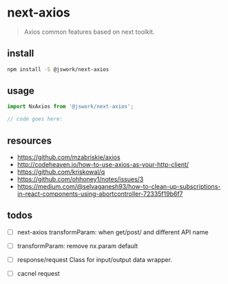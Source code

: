 # next-axios
> Axios common features based on next toolkit.

## install
```bash
npm install -S @jswork/next-axios
```

## usage
```js
import NxAxios from '@jswork/next-axios';

// code goes here:
```

## resources
- https://github.com/mzabriskie/axios
- http://codeheaven.io/how-to-use-axios-as-your-http-client/
- https://github.com/kriskowal/q
- https://github.com/ohhoney1/notes/issues/3
- https://medium.com/@selvaganesh93/how-to-clean-up-subscriptions-in-react-components-using-abortcontroller-72335f19b6f7

## todos
- [ ] next-axios transformParam: when get/post/ and different API name
- [ ] transformParam: remove nx.param default
- [ ] response/request Class for input/output data wrapper.
- [ ] cacnel request

